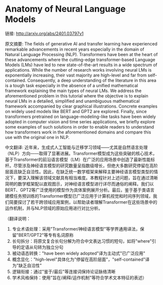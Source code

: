 # Anatomy of Neural Language Models

链接: http://arxiv.org/abs/2401.03797v1

原文摘要:
The fields of generative AI and transfer learning have experienced remarkable
advancements in recent years especially in the domain of Natural Language
Processing (NLP). Transformers have been at the heart of these advancements
where the cutting-edge transformer-based Language Models (LMs) have led to new
state-of-the-art results in a wide spectrum of applications. While the number
of research works involving neural LMs is exponentially increasing, their vast
majority are high-level and far from self-contained. Consequently, a deep
understanding of the literature in this area is a tough task especially in the
absence of a unified mathematical framework explaining the main types of neural
LMs. We address the aforementioned problem in this tutorial where the objective
is to explain neural LMs in a detailed, simplified and unambiguous mathematical
framework accompanied by clear graphical illustrations. Concrete examples on
widely used models like BERT and GPT2 are explored. Finally, since transformers
pretrained on language-modeling-like tasks have been widely adopted in computer
vision and time series applications, we briefly explore some examples of such
solutions in order to enable readers to understand how transformers work in the
aforementioned domains and compare this use with the original one in NLP.

中文翻译:
近年来，生成式人工智能与迁移学习领域——尤其是自然语言处理（NLP）方向——取得了显著进展。Transformer模型成为这些突破的核心技术，基于Transformer的前沿语言模型（LM）在广泛的应用场景中创造了最新性能标杆。尽管涉及神经语言模型的研究数量呈指数级增长，但绝大多数研究停留在高阶层面且缺乏自洽性。因此，在缺乏统一数学框架来解释主要神经语言模型类型的情况下，要深入理解该领域文献具有相当难度。本教程针对上述问题，旨在通过清晰简明的数学框架配以直观图示，对神经语言模型进行详尽而通俗的阐释。我们以BERT、GPT2等广泛使用的模型作为具体案例展开分析。最后，鉴于基于类语言建模任务预训练的Transformer模型已广泛应用于计算机视觉和时间序列领域，我们简要探讨了若干跨领域应用案例，以帮助读者理解Transformer在这些场景中的运作机制，并与NLP领域的原始应用进行对比分析。

（翻译说明：
1. 专业术语处理：采用"Transformer/神经语言模型"等学界通用译法，保留"BERT/GPT2"等专有名词原称
2. 长句拆分：将原文复合长句分解为符合中文表达习惯的短句，如将"where"引导的定语从句转为独立分句
3. 被动语态转换："have been widely adopted"译为主动式"已广泛应用"
4. 概念显化："high-level"具体化为"停留在高阶层面"，"self-contained"译为"缺乏自洽性"
5. 逻辑衔接：通过"鉴于/最后"等连接词保持论证脉络清晰
6. 学术风格保持：使用"旨在/阐释/运作机制"等符合学术文本特征的表述）
